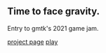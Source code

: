## Time to face gravity.

Entry to gmtk's 2021 game jam.

[project page](https://lue-bird.itch.io/time-to-face-gravity)
[play](https://lue-bird.github.io/time-to-face-gravity/)
